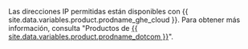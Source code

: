 Las direcciones IP permitidas están disponibles con {{ site.data.variables.product.prodname_ghe_cloud }}. Para obtener más información, consulta "Productos de [{{ site.data.variables.product.prodname_dotcom }}](/articles/github-s-products)".

